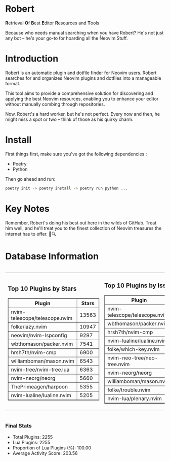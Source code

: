 # Robert

**R**etrieval
**O**f
**B**est
**E**ditor
**R**esources and
**T**ools

Because who needs manual searching when you have Robert?
He's not just any bot – he's your go-to for hoarding all the Neovim Stuff.

# Introduction
Robert is an automatic plugin and dotfile finder for Neovim users. Robert searches for and organizes Neovim plugins and dotfiles into a manageable format.

This tool aims to provide a comprehensive solution for discovering and applying the best Neovim resources, enabling you to enhance your editor without manually combing through repositories.

Now, Robert's a hard worker, but he's not perfect. Every now and then, he might miss a spot or two – think of those as his quirky charm. 

# Install
 First things first, make sure you've got the following dependencies :
  - Poetry 
  - Python 

Then go ahead and run:

```bash
poetry init -> poetry install -> poetry run python ...
```
# Key Notes

Remember, Robert's doing his best out here in the wilds of GitHub. Treat him well, and he'll treat you to the finest collection of Neovim treasures the internet has to offer. 🎩🔍


# Database Information

<div style='display:flex;flex-direction:row;justify-content:space-between;'><table><tr><td><h3>Top 10 Plugins by Stars</h3><table border="1"><tr><th>Plugin</th><th>Stars</th></tr><tr><td>nvim-telescope/telescope.nvim</td><td>13563</td></tr><tr><td>folke/lazy.nvim</td><td>10947</td></tr><tr><td>neovim/nvim-lspconfig</td><td>9297</td></tr><tr><td>wbthomason/packer.nvim</td><td>7541</td></tr><tr><td>hrsh7th/nvim-cmp</td><td>6900</td></tr><tr><td>williamboman/mason.nvim</td><td>6543</td></tr><tr><td>nvim-tree/nvim-tree.lua</td><td>6363</td></tr><tr><td>nvim-neorg/neorg</td><td>5660</td></tr><tr><td>ThePrimeagen/harpoon</td><td>5355</td></tr><tr><td>nvim-lualine/lualine.nvim</td><td>5205</td></tr></table></td><td><h3>Top 10 Plugins by Issues</h3><table border="1"><tr><th>Plugin</th><th>Issues</th></tr><tr><td>nvim-telescope/telescope.nvim</td><td>316</td></tr><tr><td>wbthomason/packer.nvim</td><td>306</td></tr><tr><td>hrsh7th/nvim-cmp</td><td>211</td></tr><tr><td>nvim-lualine/lualine.nvim</td><td>193</td></tr><tr><td>folke/which-key.nvim</td><td>185</td></tr><tr><td>nvim-neo-tree/neo-tree.nvim</td><td>166</td></tr><tr><td>nvim-neorg/neorg</td><td>150</td></tr><tr><td>williamboman/mason.nvim</td><td>142</td></tr><tr><td>folke/trouble.nvim</td><td>133</td></tr><tr><td>nvim-lua/plenary.nvim</td><td>117</td></tr></table></td><td><h3>Top 10 Plugins by Forks</h3><table border="1"><tr><th>Plugin</th><th>Forks</th></tr><tr><td>neovim/nvim-lspconfig</td><td>1986</td></tr><tr><td>nvim-telescope/telescope.nvim</td><td>757</td></tr><tr><td>nvim-tree/nvim-tree.lua</td><td>594</td></tr><tr><td>nvim-lualine/lualine.nvim</td><td>440</td></tr><tr><td>hrsh7th/nvim-cmp</td><td>340</td></tr><tr><td>folke/tokyonight.nvim</td><td>331</td></tr><tr><td>ThePrimeagen/harpoon</td><td>319</td></tr><tr><td>jackMort/ChatGPT.nvim</td><td>281</td></tr><tr><td>nvimdev/lspsaga.nvim</td><td>274</td></tr><tr><td>wbthomason/packer.nvim</td><td>266</td></tr></table></td></tr></table></div>

### Final Stats
- Total Plugins: 2255
- Lua Plugins: 2255
- Proportion of Lua Plugins (%): 100.00
- Average Activity Score: 203.56
